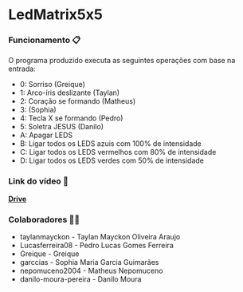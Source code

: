 # LedMatrix5x5

### Funcionamento 📋
O programa produzido executa as seguintes operações com base na entrada:
- 0: Sorriso (Greique)
- 1: Arco-íris deslizante (Taylan)
- 2: Coração se formando (Matheus)
- 3: (Sophia)
- 4: Tecla X se formando (Pedro)
- 5: Soletra JESUS (Danilo)
- A: Apagar LEDS
- B: Ligar todos os LEDS azuis com 100% de intensidade
- C: Ligar todos os LEDS vermelhos com 80% de intensidade
- D: Ligar todos os LEDS verdes com 50% de intensidade

### Link do vídeo 🎥
**[Drive]()**

### Colaboradores 👨‍💻
- taylanmayckon - Taylan Mayckon Oliveira Araujo
- Lucasferreira08 - Pedro Lucas Gomes Ferreira
- Greique - Greique
- garccias - Sophia Maria Garcia Guimarães
- nepomuceno2004 - Matheus Nepomuceno
- danilo-moura-pereira - Danilo Moura
